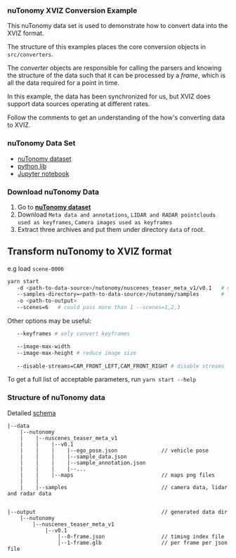 ### nuTonomy XVIZ Conversion Example
This nuTonomy data set is used to demonstrate how to convert data into the XVIZ format.

The structure of this examples places the core conversion objects in `src/converters`.

The _converter_ objects are responsible for calling the parsers and knowing the structure of the
data such that it can be processed by a _frame_, which is all the data required for a point in time.

In this example, the data has been synchronized for us, but XVIZ does support data sources operating
at different rates.

Follow the comments to get an understanding of the how's converting data to XVIZ.

### nuTonomy Data Set
- [nuTonomy dataset](https://www.nuscenes.org/download)
- [python lib](https://github.com/nutonomy/nuscenes-devkit/tree/master/python-sdk)
- [Jupyter notebook](https://github.com/nutonomy/nuscenes-devkit/blob/master/python-sdk/tutorial.ipynb)

### Download nuTonomy Data
1. Go to **[nuTonomy dataset](https://www.nuscenes.org/download)**
2. Download `Meta data and annotations`, `LIDAR and RADAR pointclouds used as keyframes`,
   `Camera images used as keyframes`
3. Extract three archives and put them under directory `data` of root.

## Transform nuTonomy to XVIZ format

e.g load `scene-0006`

```bash
yarn start
   -d <path-to-data-source>/nutonomy/nuscenes_teaser_meta_v1/v0.1   # metadata and annotation directory
   --samples-directory=<path-to-data-source>/nutonomy/samples       # lidar, radar, camera data directory
   -o <path-to-output>
   --scenes=6   # could pass more than 1 --scenes=1,2,3
```

Other options may be useful:

```bash
   --keyframes # only convert keyframes

   --image-max-width
   --image-max-height # reduce image size
   
   --disable-streams=CAM_FRONT_LEFT,CAM_FRONT_RIGHT # disable streams
```

To get a full list of acceptable parameters, run `yarn start --help`


### Structure of nuTonomy data
Detailed [schema](https://github.com/nutonomy/nuscenes-devkit/blob/master/schema.md)

```
|--data
    |--nutonomy
    |    |--nuscenes_teaser_meta_v1
    |    |    |--v0.1
    |    |    |    |--ego_pose.json              // vehicle pose
    |    |    |    |--sample_data.json
    |    |    |    |--sample_annotation.json
    |    |    |    |--...
    |    |    |--maps                            // maps png files
    |    |
    |    |--samples                              // camera data, lidar and radar data


|--output                                        // generated data dir
    |--nutonomy
        |--nuscenes_teaser_meta_v1
            |--v0.1
                |--0-frame.json                  // timing index file
                |--1-frame.glb                   // per frame per json file
```
